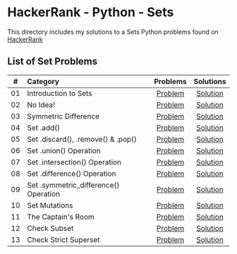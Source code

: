 # HackerRank - Python - Sets

This directory includes my solutions to a Sets Python problems found on [HackerRank](https://www.hackerrank.com/domains/python?badge_type=python&filters%5Bsubdomains%5D%5B%5D=py-sets)

## List of Set Problems

| # | Category | Problems | Solutions |
| - | :------- | :------: | :-------: |
| 01 | Introduction to Sets | [Problem](https://www.hackerrank.com/challenges/py-introduction-to-sets/problem) | [Solution](https://github.com/krailis/hackerrank-solutions/blob/master/Python/Sets/introduction_to_sets.py) |
| 02 | No Idea! | [Problem](https://www.hackerrank.com/challenges/no-idea/problem) | [Solution](https://github.com/krailis/hackerrank-solutions/blob/master/Python/Sets/no_idea.py) |
| 03 | Symmetric Difference | [Problem](https://www.hackerrank.com/challenges/symmetric-difference) | [Solution](https://github.com/krailis/hackerrank-solutions/blob/master/Python/Sets/symmetric_difference.py) |
| 04 | Set .add() | [Problem](https://www.hackerrank.com/challenges/py-set-add) | [Solution](https://github.com/krailis/hackerrank-solutions/blob/master/Python/Sets/set_add.py) |
| 05 | Set .discard(), .remove() & .pop() | [Problem](https://www.hackerrank.com/challenges/py-set-discard-remove-pop) | [Solution](https://github.com/krailis/hackerrank-solutions/blob/master/Python/Sets/set_discard_remove_pop.py) |
| 06 | Set .union() Operation | [Problem](https://www.hackerrank.com/challenges/py-set-union) | [Solution](https://github.com/krailis/hackerrank-solutions/blob/master/Python/Sets/set_union.py) |
| 07 | Set .intersection() Operation | [Problem](https://www.hackerrank.com/challenges/py-set-intersection-operation) | [Solution](https://github.com/krailis/hackerrank-solutions/blob/master/Python/Sets/set_intersection.py) |
| 08 | Set .difference() Operation | [Problem](https://www.hackerrank.com/challenges/py-set-difference-operation) | [Solution](https://github.com/krailis/hackerrank-solutions/blob/master/Python/Sets/set_difference.py) |
| 09 | Set .symmetric_difference() Operation | [Problem](https://www.hackerrank.com/challenges/py-set-symmetric-difference-operation) | [Solution](https://github.com/krailis/hackerrank-solutions/blob/master/Python/Sets/set_symmetric_difference.py) |
| 10 | Set Mutations | [Problem](https://www.hackerrank.com/challenges/py-set-mutations) | [Solution](https://github.com/krailis/hackerrank-solutions/blob/master/Python/Sets/set_mutations.py) |
| 11 | The Captain's Room | [Problem](https://www.hackerrank.com/challenges/py-the-captains-room) | [Solution](https://github.com/krailis/hackerrank-solutions/blob/master/Python/Sets/the_captains_room.py) |
| 12 | Check Subset | [Problem](https://www.hackerrank.com/challenges/py-check-subset) | [Solution](https://github.com/krailis/hackerrank-solutions/blob/master/Python/Sets/check_subset.py) |
| 13 | Check Strict Superset | [Problem](https://www.hackerrank.com/challenges/py-check-strict-superset) | [Solution](https://github.com/krailis/hackerrank-solutions/blob/master/Python/Sets/check_strict_superset.py) |
